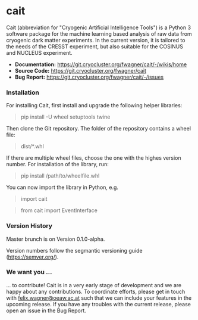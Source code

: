 # cait

Cait (abbreviation for "Cryogenic Artificial Intelligence Tools") is a Python 3 software package for the machine learning based analysis
of raw data from cryogenic dark matter experiments. In the current version, it is tailored to the needs of the CRESST
experiment, but also suitable for the COSINUS and NUCLEUS experiment.

- **Documentation:** https://git.cryocluster.org/fwagner/cait/-/wikis/home
- **Source Code:** https://git.cryocluster.org/fwagner/cait
- **Bug Report:** https://git.cryocluster.org/fwagner/cait/-/issues

### Installation

For installing Cait, first install and upgrade the following helper libraries:

> pip install -U wheel setuptools twine

Then clone the Git repository. The folder of the repository contains a wheel file:

> dist/*.whl

If there are multiple wheel files, choose the one with the highes version number. 
For installation of the library, run:

> pip install /path/to/wheelfile.whl

You can now import the library in Python, e.g.

> import cait

> from cait import EventInterface

### Version History

Master brunch is on Version 0.1.0-alpha.

Version numbers follow the segmantic versioning guide (https://semver.org/).

### We want you ...

... to contribute! Cait is in a very early stage of development and we are happy about any contributions. To coordinate 
efforts, please get in touch with felix.wagner@oeaw.ac.at such that we can include your
features in the upcoming release. If you have any troubles with the current release, please open an issue in the Bug Report.